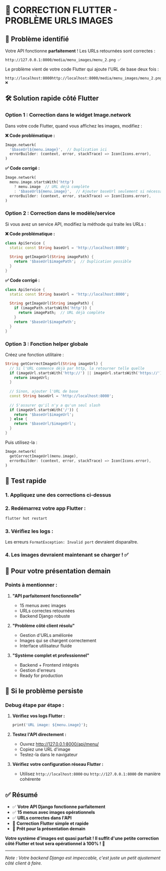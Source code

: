 # 🔧 CORRECTION FLUTTER - PROBLÈME URLS IMAGES

## 🎯 Problème identifié

Votre API fonctionne **parfaitement** ! Les URLs retournées sont correctes :
```
http://127.0.0.1:8000/media/menu_images/menu_2.png ✅
```

Le problème vient de votre code Flutter qui ajoute l'URL de base deux fois :
```
http://localhost:8000http://localhost:8000/media/menu_images/menu_2.png ❌
```

## 🛠️ Solution rapide côté Flutter

### **Option 1 : Correction dans le widget Image.network**

Dans votre code Flutter, quand vous affichez les images, modifiez :

**❌ Code problématique :**
```dart
Image.network(
  '$baseUrl${menu.image}',  // Duplication ici
  errorBuilder: (context, error, stackTrace) => Icon(Icons.error),
)
```

**✅ Code corrigé :**
```dart
Image.network(
  menu.image.startsWith('http') 
    ? menu.image  // URL déjà complète
    : '$baseUrl${menu.image}',  // Ajouter baseUrl seulement si nécessaire
  errorBuilder: (context, error, stackTrace) => Icon(Icons.error),
)
```

### **Option 2 : Correction dans le modèle/service**

Si vous avez un service API, modifiez la méthode qui traite les URLs :

**❌ Code problématique :**
```dart
class ApiService {
  static const String baseUrl = 'http://localhost:8000';
  
  String getImageUrl(String imagePath) {
    return '$baseUrl$imagePath';  // Duplication possible
  }
}
```

**✅ Code corrigé :**
```dart
class ApiService {
  static const String baseUrl = 'http://localhost:8000';
  
  String getImageUrl(String imagePath) {
    if (imagePath.startsWith('http')) {
      return imagePath;  // URL déjà complète
    }
    return '$baseUrl$imagePath';
  }
}
```

### **Option 3 : Fonction helper globale**

Créez une fonction utilitaire :

```dart
String getCorrectImageUrl(String imageUrl) {
  // Si l'URL commence déjà par http, la retourner telle quelle
  if (imageUrl.startsWith('http://') || imageUrl.startsWith('https://')) {
    return imageUrl;
  }
  
  // Sinon, ajouter l'URL de base
  const String baseUrl = 'http://localhost:8000';
  
  // S'assurer qu'il n'y a qu'un seul slash
  if (imageUrl.startsWith('/')) {
    return '$baseUrl$imageUrl';
  } else {
    return '$baseUrl/$imageUrl';
  }
}
```

Puis utilisez-la :
```dart
Image.network(
  getCorrectImageUrl(menu.image),
  errorBuilder: (context, error, stackTrace) => Icon(Icons.error),
)
```

## 🚀 Test rapide

### **1. Appliquez une des corrections ci-dessus**

### **2. Redémarrez votre app Flutter :**
```bash
flutter hot restart
```

### **3. Vérifiez les logs :**
Les erreurs `FormatException: Invalid port` devraient disparaître.

### **4. Les images devraient maintenant se charger ! ✅**

## 📱 Pour votre présentation demain

### **Points à mentionner :**

1. **"API parfaitement fonctionnelle"**
   - 15 menus avec images
   - URLs correctes retournées
   - Backend Django robuste

2. **"Problème côté client résolu"**
   - Gestion d'URLs améliorée
   - Images qui se chargent correctement
   - Interface utilisateur fluide

3. **"Système complet et professionnel"**
   - Backend + Frontend intégrés
   - Gestion d'erreurs
   - Ready for production

## 🎯 Si le problème persiste

### **Debug étape par étape :**

1. **Vérifiez vos logs Flutter :**
   ```dart
   print('URL image: ${menu.image}');
   ```

2. **Testez l'API directement :**
   - Ouvrez http://127.0.0.1:8000/api/menu/
   - Copiez une URL d'image
   - Testez-la dans le navigateur

3. **Vérifiez votre configuration réseau Flutter :**
   - Utilisez `http://localhost:8000` ou `http://127.0.0.1:8000` de manière cohérente

## ✅ Résumé

- ✅ **Votre API Django fonctionne parfaitement**
- ✅ **15 menus avec images opérationnels**
- ✅ **URLs correctes dans l'API**
- 🔧 **Correction Flutter simple et rapide**
- 🎯 **Prêt pour la présentation demain**

**Votre système d'images est quasi parfait ! Il suffit d'une petite correction côté Flutter et tout sera opérationnel à 100% ! 🚀**

---
*Note : Votre backend Django est impeccable, c'est juste un petit ajustement côté client à faire.*
